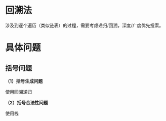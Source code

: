 # 回溯法
涉及到逐个遍历（类似链表）的过程，需要考虑递归/回溯，深度/广度优先搜索。

# 具体问题
## 括号问题
**（1）括号生成问题**

使用回溯递归

**（2）括号合法性问题**

使用栈